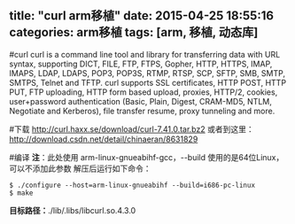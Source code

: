 title: "curl arm移植"
date: 2015-04-25 18:55:16
categories: arm移植
tags: [arm, 移植, 动态库]
---
#curl
curl is a command line tool and library for transferring data with URL syntax, supporting DICT, FILE, FTP, FTPS, Gopher, HTTP, HTTPS, IMAP, IMAPS, LDAP, LDAPS, POP3, POP3S, RTMP, RTSP, SCP, SFTP, SMB, SMTP, SMTPS, Telnet and TFTP. curl supports SSL certificates, HTTP POST, HTTP PUT, FTP uploading, HTTP form based upload, proxies, HTTP/2, cookies, user+password authentication (Basic, Plain, Digest, CRAM-MD5, NTLM, Negotiate and Kerberos), file transfer resume, proxy tunneling and more.

#下载
http://curl.haxx.se/download/curl-7.41.0.tar.bz2
或者到这里：http://download.csdn.net/detail/chinaeran/8631829

#编译
**注**：此处使用 arm-linux-gnueabihf-gcc，--build 使用的是64位Linux，可以不添加此参数
解压后运行如下命令：

	$ ./configure --host=arm-linux-gnueabihf --build=i686-pc-linux
	$ make

**目标路径：**./lib/.libs/libcurl.so.4.3.0